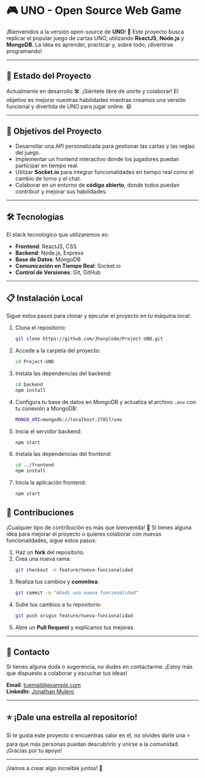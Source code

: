 # 🎮 UNO - Open Source Web Game

¡Bienvenidos a la versión open-source de **UNO**! 🎉 Este proyecto busca replicar el popular juego de cartas UNO, utilizando **ReactJS**, **Node.js** y **MongoDB**. La idea es aprender, practicar y, sobre todo, ¡divertirse programando!

---

## 🚀 Estado del Proyecto

Actualmente en desarrollo 🛠️. ¡Siéntete libre de unirte y colaborar! El objetivo es mejorar nuestras habilidades mientras creamos una versión funcional y divertida de UNO para jugar online. 😄

---

## 🎯 Objetivos del Proyecto

- Desarrollar una API personalizada para gestionar las cartas y las reglas del juego.
- Implementar un frontend interactivo donde los jugadores puedan participar en tiempo real.
- Utilizar **Socket.io** para integrar funcionalidades en tiempo real como el cambio de turno y el chat.
- Colaborar en un entorno de **código abierto**, donde todos puedan contribuir y mejorar sus habilidades.

---

## 🛠️ Tecnologías

El stack tecnológico que utilizaremos es:

- **Frontend**: ReactJS, CSS
- **Backend**: Node.js, Express
- **Base de Datos**: MongoDB
- **Comunicación en Tiempo Real**: Socket.io
- **Control de Versiones**: Git, GitHub

---

## 📋 Instalación Local

Sigue estos pasos para clonar y ejecutar el proyecto en tu máquina local:

1. Clona el repositorio:
    ```bash
    git clone https://github.com/JhonyCode/Project-UNO.git
    ```
2. Accede a la carpeta del proyecto:
    ```bash
    cd Project-UNO
    ```
3. Instala las dependencias del backend:
    ```bash
    cd backend
    npm install
    ```
4. Configura tu base de datos en MongoDB y actualiza el archivo `.env` con tu conexión a MongoDB:
    ```bash
    MONGO_URI=mongodb://localhost:27017/uno
    ```
5. Inicia el servidor backend:
    ```bash
    npm start
    ```
6. Instala las dependencias del frontend:
    ```bash
    cd ../frontend
    npm install
    ```
7. Inicia la aplicación frontend:
    ```bash
    npm start
    ```

## 🤝 Contribuciones

¡Cualquier tipo de contribución es más que bienvenida! 🎉 Si tienes alguna idea para mejorar el proyecto o quieres colaborar con nuevas funcionalidades, sigue estos pasos:

1. Haz un **fork** del repositorio.
2. Crea una nueva rama:
    ```bash
    git checkout -b feature/nueva-funcionalidad
    ```
3. Realiza tus cambios y **commitea**:
    ```bash
    git commit -m "Añadí una nueva funcionalidad"
    ```
4. Sube tus cambios a tu repositorio:
    ```bash
    git push origin feature/nueva-funcionalidad
    ```
5. Abre un **Pull Request** y explícanos tus mejoras.

---

## 📧 Contacto

Si tienes alguna duda o sugerencia, no dudes en contactarme. ¡Estoy más que dispuesto a colaborar y escuchar tus ideas!

**Email**: tuemail@example.com  
**LinkedIn**: [Jonathan Mulero](https://www.linkedin.com/in/jonathan-mulero/)

---

## ⭐ ¡Dale una estrella al repositorio!

Si te gusta este proyecto o encuentras valor en él, no olvides darle una ⭐ para que más personas puedan descubrirlo y unirse a la comunidad. ¡Gracias por tu apoyo!

---

¡Vamos a crear algo increíble juntos! 🎉
